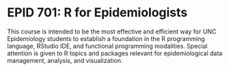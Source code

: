 # EPID 701: R for Epidemiologists

This course is intended to be the most effective and efficient way for UNC Epidemiology students to establish a foundation in the R programming language, RStudio IDE, and functional programming modalities. Special attention is given to R topics and packages relevant for epidemiological data management, analysis, and visualization.
